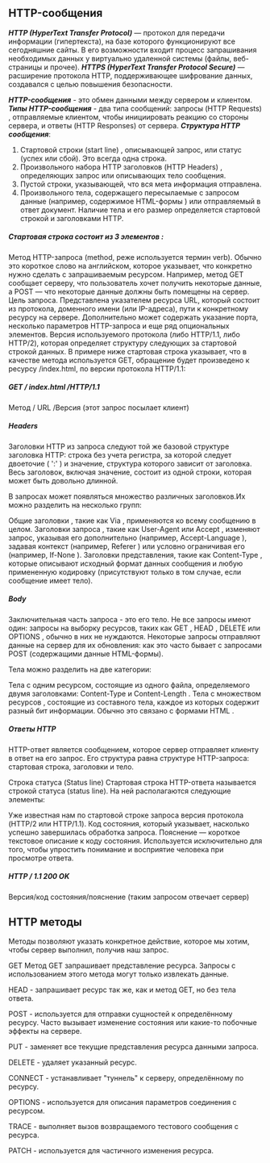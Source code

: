## HTTP-сообщения

***HTTP (HyperText Transfer Protocol)*** — протокол для передачи информации (гипертекста), на базе которого функционируют все сегодняшние сайты. В его возможности входит процесс запрашивания необходимых данных у виртуально удаленной системы (файлы, веб-страницы и прочее).
***HTTPS (HyperText Transfer Protocol Secure)*** — расширение протокола HTTP, поддерживающее шифрование данных, создавался с целью повышения безопасности.


***HTTP-сообщения*** - это обмен данными между сервером и клиентом.
***Типы HTTP-сообщения*** -  два типа сообщений: запросы (HTTP Requests) , отправляемые клиентом, чтобы инициировать реакцию со стороны сервера, и ответы (HTTP Responses) от сервера.
***Структура HTTP сообщения***: 
1. Стартовой строки (start line) , описывающей запрос, или статус (успех или сбой). Это всегда одна строка.
2. Произвольного набора HTTP заголовков (HTTP Headers) , определяющих запрос или описывающих тело сообщения.
3. Пустой строки, указывающей, что вся мета информация отправлена.
4. Произвольного тела, содержащего пересылаемые с запросом данные (например, содержимое HTML-формы ) или отправляемый в ответ документ. Наличие тела и его размер определяется стартовой строкой и заголовками HTTP.

##### Стартовая строка состоит из 3 элементов :	

Метод HTTP-запроса (method, реже используется термин verb). Обычно это короткое слово на английском, которое указывает, что конкретно нужно сделать с запрашиваемым ресурсом. Например, метод GET сообщает серверу, что пользователь хочет получить некоторые данные, а POST — что некоторые данные должны быть помещены на сервер.
Цель запроса. Представлена указателем ресурса URL, который состоит из протокола, доменного имени (или IP-адреса), пути к конкретному ресурсу на сервере. Дополнительно может содержать указание порта, несколько параметров HTTP-запроса и еще ряд опциональных элементов.
Версия используемого протокола (либо HTTP/1.1, либо HTTP/2), которая определяет структуру следующих за стартовой строкой данных.
В примере ниже стартовая строка указывает, что в качестве метода используется GET, обращение будет произведено к ресурсу /index.html, по версии протокола HTTP/1.1:
##### GET / index.html /HTTP/1.1                       
Метод   /        URL   /Версия  (этот запрос посылает клиент)
 
##### Headers
Заголовки HTTP из запроса следуют той же базовой структуре заголовка HTTP: строка без учета регистра, за которой следует двоеточие ( ':' ) и значение, структура которого зависит от заголовка. Весь заголовок, включая значение, состоит из одной строки, которая может быть довольно длинной.

В запросах может появляться множество различных заголовков.Их можно разделить на несколько групп:

Общие заголовки , такие как Via , применяются ко всему сообщению в целом.
Заголовки запроса , такие как User-Agent или Accept , изменяют запрос, указывая его дополнительно (например, Accept-Language ), задавая контекст (например, Referer ) или условно ограничивая его (например, If-None ).
Заголовки представления, такие как Content-Type , которые описывают исходный формат данных сообщения и любую примененную кодировку (присутствуют только в том случае, если сообщение имеет тело).
 
##### Body
Заключительная часть запроса - это его тело. Не все запросы имеют один: запросы на выборку ресурсов, таких как GET , HEAD , DELETE или OPTIONS , обычно в них не нуждаются. Некоторые запросы отправляют данные на сервер для их обновления: как это часто бывает с запросами POST (содержащими данные HTML-формы).

Тела можно разделить на две категории:

Тела с одним ресурсом, состоящие из одного файла, определяемого двумя заголовками: Content-Type и Content-Length .
Тела с множеством ресурсов , состоящие из составного тела, каждое из которых содержит разный бит информации. Обычно это связано с формами HTML .

##### Ответы HTTP
HTTP-ответ является сообщением, которое сервер отправляет клиенту в ответ на его запрос. Его структура равна структуре HTTP-запроса: стартовая строка, заголовки и тело.

Строка статуса (Status line)
Стартовая строка HTTP-ответа называется строкой статуса (status line). На ней располагаются следующие элементы:

Уже известная нам по стартовой строке запроса версия протокола (HTTP/2 или HTTP/1.1).
Код состояния, который указывает, насколько успешно завершилась обработка запроса.
Пояснение — короткое текстовое описание к коду состояния. Используется исключительно для того, чтобы упростить понимание и восприятие человека при просмотре ответа.

##### HTTP  /   1.1           200 OK                 
Версия/код состояния/пояснение
(таким запросом отвечает сервер)


## HTTP методы
Методы позволяют указать конкретное действие, которое мы хотим, чтобы сервер выполнил, получив наш запрос. 

GET
Метод GET запрашивает представление ресурса. Запросы с использованием этого метода могут только извлекать данные.


HEAD - запрашивает ресурс так же, как и метод GET, но без тела ответа.

POST - используется для отправки сущностей к определённому ресурсу. Часто вызывает изменение состояния или какие-то побочные эффекты на сервере.

PUT - заменяет все текущие представления ресурса данными запроса.

DELETE - удаляет указанный ресурс.

CONNECT - устанавливает "туннель" к серверу, определённому по ресурсу.

OPTIONS - используется для описания параметров соединения с ресурсом.

TRACE - выполняет вызов возвращаемого тестового сообщения с ресурса.

PATCH - используется для частичного изменения ресурса.
